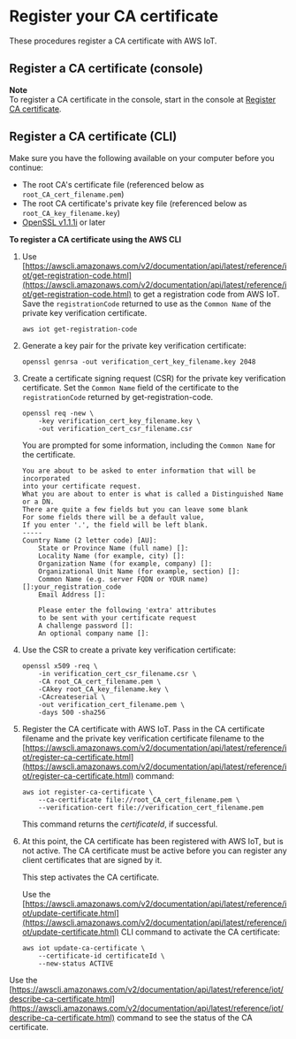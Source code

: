 # Register your CA certificate<a name="register-CA-cert"></a>

These procedures register a CA certificate with AWS IoT\. 

## Register a CA certificate \(console\)<a name="register-CA-cert-console"></a>

**Note**  
To register a CA certificate in the console, start in the console at [Register CA certificate](https://console.aws.amazon.com/iot/home#/create/cacertificate)\. 

## Register a CA certificate \(CLI\)<a name="register-CA-cert-cli"></a>

Make sure you have the following available on your computer before you continue:
+ The root CA's certificate file \(referenced below as `root_CA_cert_filename.pem`\)
+ The root CA certificate's private key file \(referenced below as `root_CA_key_filename.key`\)
+ [OpenSSL v1\.1\.1i](https://www.openssl.org/) or later

**To register a CA certificate using the AWS CLI**

1. Use [https://awscli.amazonaws.com/v2/documentation/api/latest/reference/iot/get-registration-code.html](https://awscli.amazonaws.com/v2/documentation/api/latest/reference/iot/get-registration-code.html) to get a registration code from AWS IoT\. Save the `registrationCode` returned to use as the `Common Name` of the private key verification certificate\.

   ```
   aws iot get-registration-code
   ```

1. Generate a key pair for the private key verification certificate:

   ```
   openssl genrsa -out verification_cert_key_filename.key 2048
   ```

1. Create a certificate signing request \(CSR\) for the private key verification certificate\. Set the `Common Name` field of the certificate to the `registrationCode` returned by get\-registration\-code\.

   ```
   openssl req -new \
       -key verification_cert_key_filename.key \
       -out verification_cert_csr_filename.csr
   ```

   You are prompted for some information, including the `Common Name` for the certificate\.

   ```
   You are about to be asked to enter information that will be incorporated
   into your certificate request.
   What you are about to enter is what is called a Distinguished Name or a DN.
   There are quite a few fields but you can leave some blank
   For some fields there will be a default value,
   If you enter '.', the field will be left blank.
   -----
   Country Name (2 letter code) [AU]:
       State or Province Name (full name) []:
       Locality Name (for example, city) []:
       Organization Name (for example, company) []:
       Organizational Unit Name (for example, section) []:
       Common Name (e.g. server FQDN or YOUR name) []:your_registration_code
       Email Address []:
   
       Please enter the following 'extra' attributes
       to be sent with your certificate request
       A challenge password []:
       An optional company name []:
   ```

1. Use the CSR to create a private key verification certificate:

   ```
   openssl x509 -req \
       -in verification_cert_csr_filename.csr \
       -CA root_CA_cert_filename.pem \
       -CAkey root_CA_key_filename.key \
       -CAcreateserial \
       -out verification_cert_filename.pem \
       -days 500 -sha256
   ```

1. Register the CA certificate with AWS IoT\. Pass in the CA certificate filename and the private key verification certificate filename to the [https://awscli.amazonaws.com/v2/documentation/api/latest/reference/iot/register-ca-certificate.html](https://awscli.amazonaws.com/v2/documentation/api/latest/reference/iot/register-ca-certificate.html) command:

   ```
   aws iot register-ca-certificate \
       --ca-certificate file://root_CA_cert_filename.pem \
       --verification-cert file://verification_cert_filename.pem
   ```

   This command returns the *certificateId*, if successful\.

1. At this point, the CA certificate has been registered with AWS IoT, but is not active\. The CA certificate must be active before you can register any client certificates that are signed by it\.

   This step activates the CA certificate\.

   Use the [https://awscli.amazonaws.com/v2/documentation/api/latest/reference/iot/update-certificate.html](https://awscli.amazonaws.com/v2/documentation/api/latest/reference/iot/update-certificate.html) CLI command to activate the CA certificate:

   ```
   aws iot update-ca-certificate \
       --certificate-id certificateId \
       --new-status ACTIVE
   ```

Use the [https://awscli.amazonaws.com/v2/documentation/api/latest/reference/iot/describe-ca-certificate.html](https://awscli.amazonaws.com/v2/documentation/api/latest/reference/iot/describe-ca-certificate.html) command to see the status of the CA certificate\.